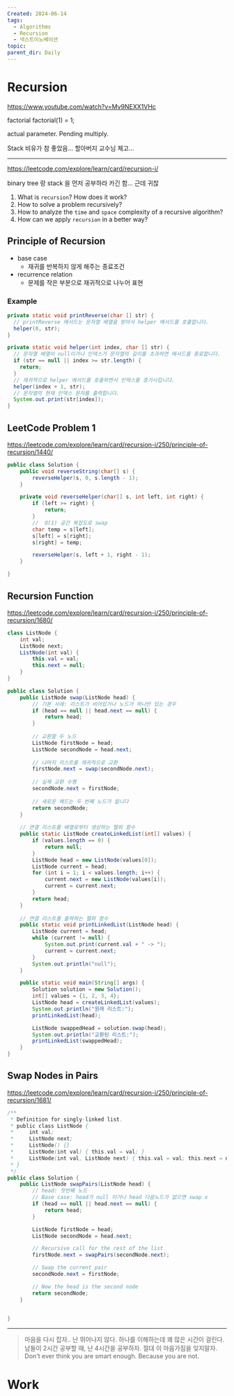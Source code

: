 ```yaml
---
Created: 2024-06-14
tags:
  - Algorithms
  - Recursion
  - 넥스트이노베이션
topic: 
parent_dir: Daily
---
```

# Recursion
https://www.youtube.com/watch?v=Mv9NEXX1VHc

factorial 
factorial(1) = 1;

actual parameter.
Pending multiply.

Stack 비유가 참 좋았음... 할아버지 교수님 체고...

----
https://leetcode.com/explore/learn/card/recursion-i/

binary tree 랑 stack 을 먼저 공부하라 카긴 함... 근데 귀찮 

1. What is `recursion`? How does it work?
2. How to solve a problem recursively?
3. How to analyze the `time` and `space` complexity of a recursive algorithm?
4. How can we apply `recursion` in a better way?

## Principle of Recursion
- base case
	- 재귀를 반복하지 않게 해주는 종료조건
- recurrence relation
	- 문제를 작은 부분으로 재귀적으로 나누어 표현
### Example
```java
private static void printReverse(char [] str) {
  // printReverse 메서드는 문자열 배열을 받아서 helper 메서드를 호출합니다.
  helper(0, str);
}

private static void helper(int index, char [] str) {
  // 문자열 배열이 null이거나 인덱스가 문자열의 길이를 초과하면 메서드를 종료합니다.
  if (str == null || index >= str.length) {
    return;
  }
  // 재귀적으로 helper 메서드를 호출하면서 인덱스를 증가시킵니다.
  helper(index + 1, str);
  // 문자열의 현재 인덱스 문자를 출력합니다.
  System.out.print(str[index]);
}
```
## LeetCode Problem 1
https://leetcode.com/explore/learn/card/recursion-i/250/principle-of-recursion/1440/
```java
public class Solution {
    public void reverseString(char[] s) {
        reverseHelper(s, 0, s.length - 1);
    }

    private void reverseHelper(char[] s, int left, int right) {
        if (left >= right) {
            return;
        }
        //  O(1) 공간 복잡도로 swap
        char temp = s[left];
        s[left] = s[right];
        s[right] = temp;

        reverseHelper(s, left + 1, right - 1);
    }

}
```

## Recursion Function
https://leetcode.com/explore/learn/card/recursion-i/250/principle-of-recursion/1680/
```java
class ListNode {
    int val;
    ListNode next;
    ListNode(int val) {
        this.val = val;
        this.next = null;
    }
}

public class Solution {
    public ListNode swap(ListNode head) {
        // 기본 사례: 리스트가 비어있거나 노드가 하나만 있는 경우
        if (head == null || head.next == null) {
            return head;
        }
        
        // 교환할 두 노드
        ListNode firstNode = head;
        ListNode secondNode = head.next;
        
        // 나머지 리스트를 재귀적으로 교환
        firstNode.next = swap(secondNode.next);
        
        // 실제 교환 수행
        secondNode.next = firstNode;
        
        // 새로운 헤드는 두 번째 노드가 됩니다
        return secondNode;
    }
    
    // 연결 리스트를 배열로부터 생성하는 헬퍼 함수
    public static ListNode createLinkedList(int[] values) {
        if (values.length == 0) {
            return null;
        }
        ListNode head = new ListNode(values[0]);
        ListNode current = head;
        for (int i = 1; i < values.length; i++) {
            current.next = new ListNode(values[i]);
            current = current.next;
        }
        return head;
    }
    
    // 연결 리스트를 출력하는 헬퍼 함수
    public static void printLinkedList(ListNode head) {
        ListNode current = head;
        while (current != null) {
            System.out.print(current.val + " -> ");
            current = current.next;
        }
        System.out.println("null");
    }

    public static void main(String[] args) {
        Solution solution = new Solution();
        int[] values = {1, 2, 3, 4};
        ListNode head = createLinkedList(values);
        System.out.println("원래 리스트:");
        printLinkedList(head);

        ListNode swappedHead = solution.swap(head);
        System.out.println("교환된 리스트:");
        printLinkedList(swappedHead);
    }
}
```
## Swap Nodes in Pairs
https://leetcode.com/explore/learn/card/recursion-i/250/principle-of-recursion/1681/
```java
/**
 * Definition for singly-linked list.
 * public class ListNode {
 *     int val;
 *     ListNode next;
 *     ListNode() {}
 *     ListNode(int val) { this.val = val; }
 *     ListNode(int val, ListNode next) { this.val = val; this.next = next; }
 * }
 */
public class Solution {
    public ListNode swapPairs(ListNode head) {
        // head: 첫번째 노드
        // Base case: head가 null 이거나 head 다음노드가 없으면 swap x
        if (head == null || head.next == null) {
            return head;
        }

        ListNode firstNode = head;
        ListNode secondNode = head.next;

        // Recursive call for the rest of the list
        firstNode.next = swapPairs(secondNode.next);

        // Swap the current pair
        secondNode.next = firstNode;

        // Now the head is the second node
        return secondNode;
    }

   
}
```
-----

> 마음을 다시 잡자..
> 난 뛰어나지 않다. 하나를 이해하는데 꽤 많은 시간이 걸린다.
> 남들이 2시간 공부할 때, 난 4시간을 공부하자. 
> 절대 이 마음가짐을 잊지말자.
> Don't ever think you are smart enough. Because you are not.
> 

# Work













 
